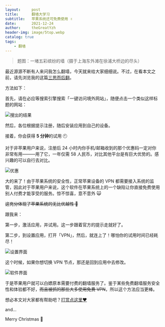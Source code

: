 ```yaml
---
layout:		post
title:		翻墙大学习
subtitle:  	苹果系统还可免费使用 ✌️
date:       2021-12-24
author:     theGreatYzh
header-img: image/5top.webp
catalog: true
tags:
    - 翻墙
---
```


> 题图：一堵五彩缤纷的墙（摄于上海东外滩在徐浦大桥边的尽头）

最近源源不断有人来问我怎么翻墙，今天就来给大家细细说。不过，在看本文之前，请先浏览我的这篇[三思而后翻](https://www.thegreatyzh.xyz/2021/12/24/三思而后翻/)。

方法如下：

首先，请在必应等搜索引擎搜索「一键访问境外网站」，随便点击一个类似这样标题的网站：

![搜出的结果](https://s2.loli.net/2021/12/24/IbAHLwNn4CT7EyP.jpg)

然后，各位根据提示注册，随后安装应用到自己的设备。

接着，你会获得 **5 分钟**的试用 🕙

对于非苹果用户来说，注册后 24 小时内你手机/邮箱收到的那个优惠码一定对你非常有用———用了它，一年仅需 58 人民币，对比其他平台是有巨大优势的。感兴趣的可以自行去对比。

![优惠](https://s2.loli.net/2021/12/24/uUMaPxvfTmByo93.jpg)

大的来了！由于苹果系统的安全性，正常苹果设备的 VPN 都需要接入系统的监管，因此对于苹果用户来说，这个软件在苹果系统上的一个缺陷让你直接免费使用别人付费才能享受的服务。惊不惊喜，意不意外 🙀

~~这充分体现了苹果系统的无比优越性 🤪~~

跟我来：

第一步，激活应用，并试用。这一步跟着官方的提示走就好了。

第二步，到设置应用，打开「VPN」，然后，就连上了！哪怕你的试用时间已经耗尽！

![设置界面](https://s2.loli.net/2021/12/24/iKRQuGM8L6e1tVF.jpg)

这个时候，如果你想切换 VPN 节点，那还是回到应用中去修改。

![软件界面](https://s2.loli.net/2021/12/24/jCgvJB5iwIxsoZ1.jpg)

于是苹果用户就可以白嫖原本需要付费的翻墙服务了。鉴于某些免费翻墙服务安全性和体验都不好，~~而且被抓的那些大多使用免费 VPN~~，所以这个方法应当更棒。

想必本文对大家都有帮助吧？[打赏点这里❤️](https://www.thegreatyzh.xyz/donate.html)

and...

Merry Christmas 🎄

